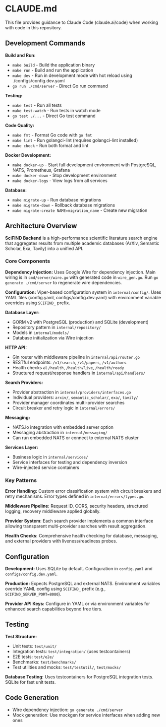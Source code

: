# CLAUDE.md

This file provides guidance to Claude Code (claude.ai/code) when working with code in this repository.

## Development Commands

**Build and Run:**
- `make build` - Build the application binary
- `make run` - Build and run the application
- `make dev` - Run in development mode with hot reload using ./configs/config.dev.yaml
- `go run ./cmd/server` - Direct Go run command

**Testing:**
- `make test` - Run all tests
- `make test-watch` - Run tests in watch mode
- `go test ./...` - Direct Go test command

**Code Quality:**
- `make fmt` - Format Go code with `go fmt`
- `make lint` - Run golangci-lint (requires golangci-lint installed)
- `make check` - Run both format and lint

**Docker Development:**
- `make docker-up` - Start full development environment with PostgreSQL, NATS, Prometheus, Grafana
- `make docker-down` - Stop development environment
- `make docker-logs` - View logs from all services

**Database:**
- `make migrate-up` - Run database migrations
- `make migrate-down` - Rollback database migrations
- `make migrate-create NAME=migration_name` - Create new migration

## Architecture Overview

**SciFIND Backend** is a high-performance scientific literature search engine that aggregates results from multiple academic databases (ArXiv, Semantic Scholar, Exa, Tavily) into a unified API.

### Core Components

**Dependency Injection:** Uses Google Wire for dependency injection. Main wiring is in `cmd/server/wire.go` with generated code in `wire_gen.go`. Run `go generate ./cmd/server` to regenerate wire dependencies.

**Configuration:** Viper-based configuration system in `internal/config/`. Uses YAML files (config.yaml, configs/config.dev.yaml) with environment variable overrides using `SCIFIND_` prefix.

**Database Layer:**
- GORM v2 with PostgreSQL (production) and SQLite (development)  
- Repository pattern in `internal/repository/`
- Models in `internal/models/`
- Database initialization via Wire injection

**HTTP API:**
- Gin router with middleware pipeline in `internal/api/router.go`
- RESTful endpoints: `/v1/search`, `/v1/papers`, `/v1/authors`
- Health checks at `/health`, `/health/live`, `/health/ready`
- Structured request/response handlers in `internal/api/handlers/`

**Search Providers:**
- Provider abstraction in `internal/providers/interfaces.go`
- Individual providers: `arxiv/`, `semantic_scholar/`, `exa/`, `tavily/`
- Provider manager coordinates multi-provider searches
- Circuit breaker and retry logic in `internal/errors/`

**Messaging:** 
- NATS.io integration with embedded server option
- Messaging abstraction in `internal/messaging/`
- Can run embedded NATS or connect to external NATS cluster

**Services Layer:**
- Business logic in `internal/services/`
- Service interfaces for testing and dependency inversion
- Wire-injected service containers

### Key Patterns

**Error Handling:** Custom error classification system with circuit breakers and retry mechanisms. Error types defined in `internal/errors/types.go`.

**Middleware Pipeline:** Request ID, CORS, security headers, structured logging, recovery middleware applied globally.

**Provider System:** Each search provider implements a common interface allowing transparent multi-provider searches with result aggregation.

**Health Checks:** Comprehensive health checking for database, messaging, and external providers with liveness/readiness probes.

## Configuration

**Development:** Uses SQLite by default. Configuration in `config.yaml` and `configs/config.dev.yaml`.

**Production:** Expects PostgreSQL and external NATS. Environment variables override YAML config using `SCIFIND_` prefix (e.g., `SCIFIND_SERVER_PORT=8080`).

**Provider API Keys:** Configure in YAML or via environment variables for enhanced search capabilities beyond free tiers.

## Testing

**Test Structure:**
- Unit tests: `test/unit/`
- Integration tests: `test/integration/` (uses testcontainers)
- E2E tests: `test/e2e/`
- Benchmarks: `test/benchmarks/`
- Test utilities and mocks: `test/testutil/`, `test/mocks/`

**Database Testing:** Uses testcontainers for PostgreSQL integration tests. SQLite for fast unit tests.

## Code Generation

- Wire dependency injection: `go generate ./cmd/server`
- Mock generation: Use mockgen for service interfaces when adding new ones